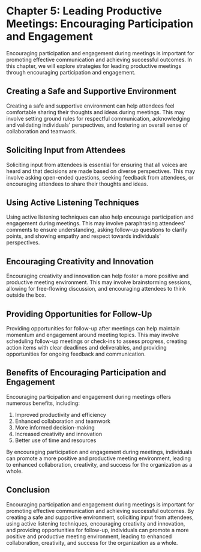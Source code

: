Chapter 5: Leading Productive Meetings: Encouraging Participation and Engagement
================================================================================

Encouraging participation and engagement during meetings is important for promoting effective communication and achieving successful outcomes. In this chapter, we will explore strategies for leading productive meetings through encouraging participation and engagement.

Creating a Safe and Supportive Environment
------------------------------------------

Creating a safe and supportive environment can help attendees feel comfortable sharing their thoughts and ideas during meetings. This may involve setting ground rules for respectful communication, acknowledging and validating individuals' perspectives, and fostering an overall sense of collaboration and teamwork.

Soliciting Input from Attendees
-------------------------------

Soliciting input from attendees is essential for ensuring that all voices are heard and that decisions are made based on diverse perspectives. This may involve asking open-ended questions, seeking feedback from attendees, or encouraging attendees to share their thoughts and ideas.

Using Active Listening Techniques
---------------------------------

Using active listening techniques can also help encourage participation and engagement during meetings. This may involve paraphrasing attendees' comments to ensure understanding, asking follow-up questions to clarify points, and showing empathy and respect towards individuals' perspectives.

Encouraging Creativity and Innovation
-------------------------------------

Encouraging creativity and innovation can help foster a more positive and productive meeting environment. This may involve brainstorming sessions, allowing for free-flowing discussion, and encouraging attendees to think outside the box.

Providing Opportunities for Follow-Up
-------------------------------------

Providing opportunities for follow-up after meetings can help maintain momentum and engagement around meeting topics. This may involve scheduling follow-up meetings or check-ins to assess progress, creating action items with clear deadlines and deliverables, and providing opportunities for ongoing feedback and communication.

Benefits of Encouraging Participation and Engagement
----------------------------------------------------

Encouraging participation and engagement during meetings offers numerous benefits, including:

1. Improved productivity and efficiency
2. Enhanced collaboration and teamwork
3. More informed decision-making
4. Increased creativity and innovation
5. Better use of time and resources

By encouraging participation and engagement during meetings, individuals can promote a more positive and productive meeting environment, leading to enhanced collaboration, creativity, and success for the organization as a whole.

Conclusion
----------

Encouraging participation and engagement during meetings is important for promoting effective communication and achieving successful outcomes. By creating a safe and supportive environment, soliciting input from attendees, using active listening techniques, encouraging creativity and innovation, and providing opportunities for follow-up, individuals can promote a more positive and productive meeting environment, leading to enhanced collaboration, creativity, and success for the organization as a whole.


